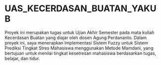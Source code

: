 # UAS_KECERDASAN_BUATAN_YAKUB
Proyek ini merupakan tugas untuk Ujian Akhir Semester pada mata kuliah Kecerdasan Buatan yang diajar oleh dosen Agung Perdananto. Dalam proyek ini, saya menerapkan Implementasi Sistem Fuzzy untuk Sistem Prediksi Tingkat Stres Mahasiswa menggunakan Metode Mamdani, yang bertujuan untuk menilai tingkat kesetresan mahasiswa berdasarkan tugas, belajar, dan tidur.
